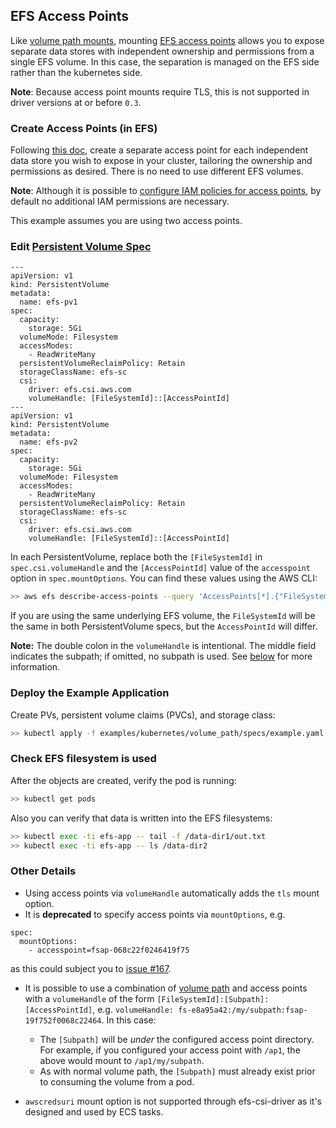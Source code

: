 ## EFS Access Points
Like [volume path mounts](../volume_path), mounting [EFS access points](https://docs.aws.amazon.com/efs/latest/ug/efs-access-points.html) allows you to expose separate data stores with independent ownership and permissions from a single EFS volume.
In this case, the separation is managed on the EFS side rather than the kubernetes side.

**Note**: Because access point mounts require TLS, this is not supported in driver versions at or before `0.3`.

### Create Access Points (in EFS)
Following [this doc](https://docs.aws.amazon.com/efs/latest/ug/create-access-point.html), create a separate access point for each independent data store you wish to expose in your cluster, tailoring the ownership and permissions as desired.
There is no need to use different EFS volumes.

**Note**: Although it is possible to [configure IAM policies for access points](https://docs.aws.amazon.com/efs/latest/ug/efs-access-points.html#access-points-iam-policy), by default no additional IAM permissions are necessary.

This example assumes you are using two access points.

### Edit [Persistent Volume Spec](./specs/example.yaml)
```
---
apiVersion: v1
kind: PersistentVolume
metadata:
  name: efs-pv1
spec:
  capacity:
    storage: 5Gi
  volumeMode: Filesystem
  accessModes:
    - ReadWriteMany
  persistentVolumeReclaimPolicy: Retain
  storageClassName: efs-sc
  csi:
    driver: efs.csi.aws.com
    volumeHandle: [FileSystemId]::[AccessPointId]
---
apiVersion: v1
kind: PersistentVolume
metadata:
  name: efs-pv2
spec:
  capacity:
    storage: 5Gi
  volumeMode: Filesystem
  accessModes:
    - ReadWriteMany
  persistentVolumeReclaimPolicy: Retain
  storageClassName: efs-sc
  csi:
    driver: efs.csi.aws.com
    volumeHandle: [FileSystemId]::[AccessPointId]
```
In each PersistentVolume, replace both the `[FileSystemId]` in `spec.csi.volumeHandle` and the `[AccessPointId]` value of the `accesspoint` option in `spec.mountOptions`.
You can find these values using the AWS CLI:
```sh
>> aws efs describe-access-points --query 'AccessPoints[*].{"FileSystemId": FileSystemId, "AccessPointId": AccessPointId}'
```
If you are using the same underlying EFS volume, the `FileSystemId` will be the same in both PersistentVolume specs, but the `AccessPointId` will differ.

**Note:** The double colon in the `volumeHandle` is intentional.
The middle field indicates the subpath; if omitted, no subpath is used.
See [below](#other-details) for more information.

### Deploy the Example Application
Create PVs, persistent volume claims (PVCs), and storage class:
```sh
>> kubectl apply -f examples/kubernetes/volume_path/specs/example.yaml
```

### Check EFS filesystem is used
After the objects are created, verify the pod is running:

```sh
>> kubectl get pods
```

Also you can verify that data is written into the EFS filesystems:

```sh
>> kubectl exec -ti efs-app -- tail -f /data-dir1/out.txt
>> kubectl exec -ti efs-app -- ls /data-dir2
```

### Other Details
- Using access points via `volumeHandle` automatically adds the `tls` mount option.
- It is **deprecated** to specify access points via `mountOptions`, e.g.
```
spec:
  mountOptions:
    - accesspoint=fsap-068c22f0246419f75
```
as this could subject you to
[issue #167](https://github.com/kubernetes-sigs/aws-efs-csi-driver/issues/167).

- It is possible to use a combination of [volume path](../volume_path) and access points
  with a `volumeHandle` of the form `[FileSystemId]:[Subpath]:[AccessPointId]`, e.g.
  `volumeHandle: fs-e8a95a42:/my/subpath:fsap-19f752f0068c22464`. In this case:
  - The `[Subpath]` will be _under_ the configured access point directory. For example,
    if you configured your access point with `/ap1`, the above would mount to
    `/ap1/my/subpath`.
  - As with normal volume path, the `[Subpath]` must already exist prior to consuming
    the volume from a pod.

- `awscredsuri` mount option is not supported through efs-csi-driver as it's designed and used by ECS tasks.